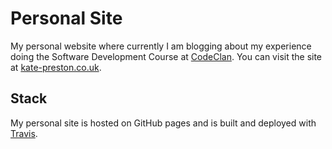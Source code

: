 # Personal Site
My personal website where currently I am blogging about my experience doing the Software Development Course at [CodeClan](http://codeclan.com).
You can visit the site at [kate-preston.co.uk](http://kate-preston.co.uk).

## Stack
My personal site is hosted on GitHub pages and is built and deployed with [Travis](https://travis-ci.org/ktweeden/personal_site).
